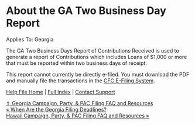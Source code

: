  About the GA Two Business Day Report
==========

Applies To: Georgia

The GA Two Business Days Report of Contributions Received is used to generate a report of Contributions which includes Loans of $1,000 or more that must be reported within two business days of receipt.

This report cannot currently be directly e-filed. You must download the PDF and manually file the transactions in the [CFC E-Filing System](https://efile.ethics.ga.gov/#/index).

[Help File Home](/help/) | [Full Index](/Help-File-Directory/) | [Contact Support](mailto:support@ISPolitical.com)

[⇑ Georgia Campaign, Party, & PAC Filing FAQ and Resources](/Georgia-Campaign-Party-PAC-Filing-FAQ-and-Resources)  
[« When Are the Georgia Filing Deadlines?](/When-Are-the-Georgia-Filing-Deadlines)  
[Hawaii Campaign, Party, & PAC Filing FAQ and Resources »](/Hawaii-Campaign-Party-PAC-Filing-FAQ-and-Resources)